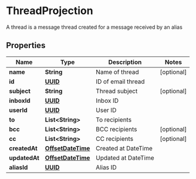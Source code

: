 

# ThreadProjection

A thread is a message thread created for a message received by an alias
## Properties

Name | Type | Description | Notes
------------ | ------------- | ------------- | -------------
**name** | **String** | Name of thread |  [optional]
**id** | [**UUID**](UUID) | ID of email thread | 
**subject** | **String** | Thread subject |  [optional]
**inboxId** | [**UUID**](UUID) | Inbox ID | 
**userId** | [**UUID**](UUID) | User ID | 
**to** | **List&lt;String&gt;** | To recipients | 
**bcc** | **List&lt;String&gt;** | BCC recipients |  [optional]
**cc** | **List&lt;String&gt;** | CC recipients |  [optional]
**createdAt** | [**OffsetDateTime**](OffsetDateTime) | Created at DateTime | 
**updatedAt** | [**OffsetDateTime**](OffsetDateTime) | Updated at DateTime | 
**aliasId** | [**UUID**](UUID) | Alias ID | 



